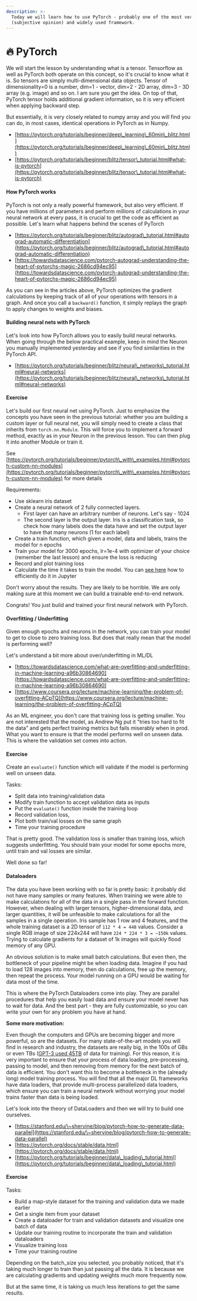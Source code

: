 ```yaml
---
description: >-
  Today we will learn how to use PyTorch - probably one of the most versatile
  (subjective opinion) and widely used framework.
---
```


# 🔥 PyTorch

We will start the lesson by understanding what is a tensor. Tensorflow as well as PyTorch both operate on this concept, so it's crucial to know what it is. So tensors are simply multi-dimensional data objects. Tensor of dimensionality=0 is a number, dim=1 - vector, dim=2 - 2D array, dim=3 - 3D array (e.g. image) and so on. I am sure you get the idea. On top of that, PyTorch tensor holds additional gradient information, so it is very efficient when applying backward step.

But essentially, it is very closely related to numpy array and you will find you can do, in most cases, identical operations in PyTorch as in Numpy.

* [https://pytorch.org/tutorials/beginner/deep\_learning\_60min\_blitz.html](https://pytorch.org/tutorials/beginner/deep\_learning\_60min\_blitz.html)
* [https://pytorch.org/tutorials/beginner/blitz/tensor\_tutorial.html#what-is-pytorch](https://pytorch.org/tutorials/beginner/blitz/tensor\_tutorial.html#what-is-pytorch)

#### How PyTorch works <a href="#how-pytorch-works" id="how-pytorch-works"></a>

PyTorch is not only a really powerful framework, but also very efficient. If you have millions of parameters and perform millions of calculations in your neural network at every pass, it is crucial to get the code as efficient as possible. Let's learn what happens behind the scenes of PyTorch

* [https://pytorch.org/tutorials/beginner/blitz/autograd\_tutorial.html#autograd-automatic-differentiation](https://pytorch.org/tutorials/beginner/blitz/autograd\_tutorial.html#autograd-automatic-differentiation)
* [https://towardsdatascience.com/pytorch-autograd-understanding-the-heart-of-pytorchs-magic-2686cd94ec95](https://towardsdatascience.com/pytorch-autograd-understanding-the-heart-of-pytorchs-magic-2686cd94ec95)

As you can see in the articles above, PyTorch optimizes the gradient calculations by keeping track of all of your operations with tensors in a graph. And once you call a `backward()` function, it simply replays the graph to apply changes to weights and biases.

#### Building neural nets with PyTorch <a href="#building-neural-nets-with-pytorch" id="building-neural-nets-with-pytorch"></a>

Let's look into how PyTorch allows you to easily build neural networks. When going through the below practical example, keep in mind the Neuron you manually implemented yesterday and see if you find similarities in the PyTorch API.

* [https://pytorch.org/tutorials/beginner/blitz/neural\_networks\_tutorial.html#neural-networks](https://pytorch.org/tutorials/beginner/blitz/neural\_networks\_tutorial.html#neural-networks)

#### Exercise <a href="#exercise" id="exercise"></a>

Let's build our first neural net using PyTorch. Just to emphasize the concepts you have seen in the previous tutorial: whether you are building a custom layer or full neural net, you will simply need to create a class that inherits from `torch.nn.Module`. This will force you to implement a forward method, exactly as in your Neuron in the previous lesson. You can then plug it into another Module or train it.

See [https://pytorch.org/tutorials/beginner/pytorch\_with\_examples.html#pytorch-custom-nn-modules](https://pytorch.org/tutorials/beginner/pytorch\_with\_examples.html#pytorch-custom-nn-modules) for more details

Requirements:

* Use sklearn iris dataset
* Create a neural network of 2 fully connected layers.
  * First layer can have an arbitrary number of neurons. Let's say - 1024
  * The second layer is the output layer. Iris is a classification task, so check how many labels does the data have and set the output layer to have that many neurons (1 for each label)
* Create a train function, which given a model, data and labels, trains the model for n epochs
* Train your model for 3000 epochs, lr=1e-4 with optimizer of your choice (remember the last lesson) and ensure the loss is reducing
* Record and plot training loss
* Calculate the time it takes to train the model. You can [see here](https://ipython.readthedocs.io/en/stable/interactive/magics.html#magic-timeit) how to efficiently do it in Jupyter

Don't worry about the results. They are likely to be horrible. We are only making sure at this moment we can build a trainable end-to-end network.

Congrats! You just build and trained your first neural network with PyTorch.

#### Overfitting / Underfitting <a href="#overfitting--underfitting" id="overfitting--underfitting"></a>

Given enough epochs and neurons in the network, you can train your model to get to close to zero training loss. But does that really mean that the model is performing well?

Let's understand a bit more about over/underfitting in ML/DL

* [https://towardsdatascience.com/what-are-overfitting-and-underfitting-in-machine-learning-a96b30864690](https://towardsdatascience.com/what-are-overfitting-and-underfitting-in-machine-learning-a96b30864690)
* [https://www.coursera.org/lecture/machine-learning/the-problem-of-overfitting-ACpTQ](https://www.coursera.org/lecture/machine-learning/the-problem-of-overfitting-ACpTQ)

As an ML engineer, you don't care that training loss is getting smaller. You are not interested that the model, as Andrew Ng put it "tries too hard to fit the data" and gets perfect training metrics but fails miserably when in prod. What you want to ensure is that the model performs well on unseen data. This is where the validation set comes into action.

#### Exercise <a href="#exercise" id="exercise"></a>

Create an `evaluate()` function which will validate if the model is performing well on unseen data.

Tasks:

* Split data into training/validation data
* Modify train function to accept validation data as inputs
* Put the `evaluate()` function inside the training loop
* Record validation loss,
* Plot both train/val losses on the same graph
* Time your training procedure

That is pretty good. The validation loss is smaller than training loss, which suggests underfitting. You should train your model for some epochs more, until train and val losses are similar.

Well done so far!

#### Dataloaders <a href="#dataloaders" id="dataloaders"></a>

The data you have been working with so far is pretty basic: it probably did not have many samples or many features. When training we were able to make calculations for all of the data in a single pass in the forward function. However, when dealing with larger tensors, higher-dimensional data, and larger quantities, it will be unfeasible to make calculations for all the samples in a single operation. Iris sample has 1 row and 4 features, and the whole training dataset is a 2D tensor of `112 * 4 = 448` values. Consider a single RGB image of size 224x244 will have `224 * 224 * 3 = ~150k` values. Trying to calculate gradients for a dataset of 1k images will quickly flood memory of any GPU.

An obvious solution is to make small batch calculations. But even then, the bottleneck of your pipeline might be when loading data. Imagine if you had to load 128 images into memory, then do calculations, free up the memory, then repeat the process. Your model running on a GPU would be waiting for data most of the time.

This is where the PyTorch Dataloaders come into play. They are parallel procedures that help you easily load data and ensure your model never has to wait for data. And the best part - they are fully customizable, so you can write your own for any problem you have at hand.

**Some more motivation:**

Even though the computers and GPUs are becoming bigger and more powerful, so are the datasets. For many state-of-the-art models you will find in research and industry, the datasets are really big, in the 100s of GBs or even TBs ([GPT-3 used 45TB](https://in.springboard.com/blog/openai-gpt-3/) of data for training). For this reason, it is very important to ensure that your process of data loading, pre-processing, passing to model, and then removing from memory for the next batch of data is efficient. You don't want this to become a bottleneck in the (already long) model training process. You will find that all the major DL frameworks have data loaders, that provide multi-process parallelized data loaders, which ensure you can train a neural network without worrying your model trains faster than data is being loaded.

Let's look into the theory of DataLoaders and then we will try to build one ourselves.

* [https://stanford.edu/\~shervine/blog/pytorch-how-to-generate-data-parallel](https://stanford.edu/\~shervine/blog/pytorch-how-to-generate-data-parallel)
* [https://pytorch.org/docs/stable/data.html](https://pytorch.org/docs/stable/data.html)
* [https://pytorch.org/tutorials/beginner/data\_loading\_tutorial.html](https://pytorch.org/tutorials/beginner/data\_loading\_tutorial.html)

#### Exercise <a href="#exercise" id="exercise"></a>

Tasks:

* Build a map-style dataset for the training and validation data we made earlier
* Get a single item from your dataset
* Create a dataloader for train and validation datasets and visualize one batch of data
* Update our training routine to incorporate the train and validation dataloaders
* Visualize training loss
* Time your training routine

Depending on the batch\_size you selected, you probably noticed, that it's taking much longer to train than just passing all the data. It is because we are calculating gradients and updating weights much more frequently now.

But at the same time, it is taking us much less iterations to get the same results.

